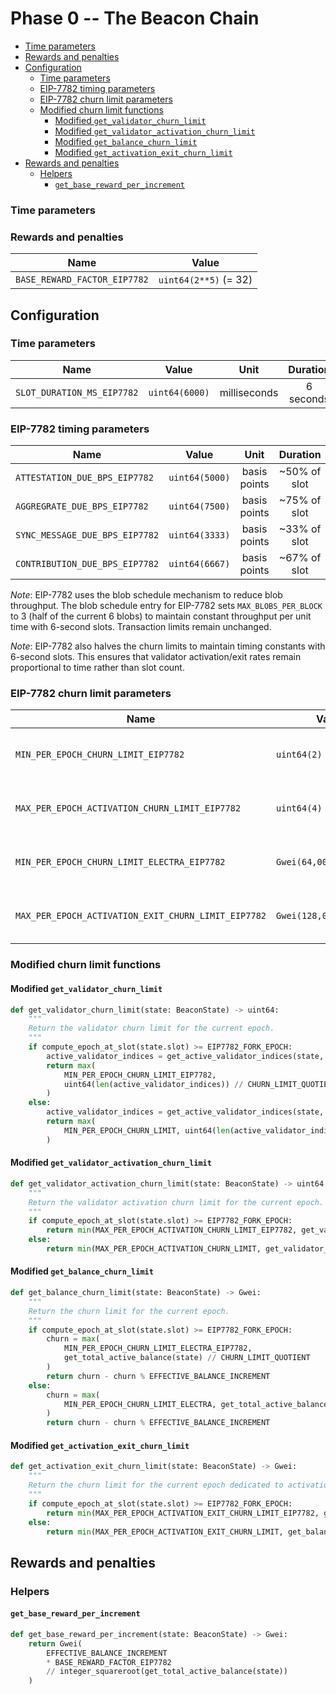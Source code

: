 # Phase 0 -- The Beacon Chain

<!-- mdformat-toc start --slug=github --no-anchors --maxlevel=6 --minlevel=2 -->

- [Time parameters](#time-parameters)
- [Rewards and penalties](#rewards-and-penalties)
- [Configuration](#configuration)
  - [Time parameters](#time-parameters-1)
  - [EIP-7782 timing parameters](#eip-7782-timing-parameters)
  - [EIP-7782 churn limit parameters](#eip-7782-churn-limit-parameters)
  - [Modified churn limit functions](#modified-churn-limit-functions)
    - [Modified `get_validator_churn_limit`](#modified-get_validator_churn_limit)
    - [Modified `get_validator_activation_churn_limit`](#modified-get_validator_activation_churn_limit)
    - [Modified `get_balance_churn_limit`](#modified-get_balance_churn_limit)
    - [Modified `get_activation_exit_churn_limit`](#modified-get_activation_exit_churn_limit)
- [Rewards and penalties](#rewards-and-penalties-1)
  - [Helpers](#helpers)
    - [`get_base_reward_per_increment`](#get_base_reward_per_increment)

<!-- mdformat-toc end -->

### Time parameters

### Rewards and penalties

| Name | Value |
| ---------------------------------- | ------------------------------ |
| `BASE_REWARD_FACTOR_EIP7782` | `uint64(2**5)` (= 32) |

## Configuration

### Time parameters

| Name | Value | Unit | Duration |
| ------------------------------------- | ------------------------- | :----------: | :--------: |
| `SLOT_DURATION_MS_EIP7782` | `uint64(6000)` | milliseconds | 6 seconds |

### EIP-7782 timing parameters

| Name | Value | Unit | Duration |
| ------------------------------------- | ------------------------- | :----------: | :--------: |
| `ATTESTATION_DUE_BPS_EIP7782` | `uint64(5000)` | basis points | ~50% of slot |
| `AGGREGRATE_DUE_BPS_EIP7782` | `uint64(7500)` | basis points | ~75% of slot |
| `SYNC_MESSAGE_DUE_BPS_EIP7782` | `uint64(3333)` | basis points | ~33% of slot |
| `CONTRIBUTION_DUE_BPS_EIP7782` | `uint64(6667)` | basis points | ~67% of slot |

*Note*: EIP-7782 uses the blob schedule mechanism to reduce blob throughput. The blob schedule entry for EIP-7782 sets `MAX_BLOBS_PER_BLOCK` to 3 (half of the current 6 blobs) to maintain constant throughput per unit time with 6-second slots. Transaction limits remain unchanged.

*Note*: EIP-7782 also halves the churn limits to maintain timing constants with 6-second slots. This ensures that validator activation/exit rates remain proportional to time rather than slot count.

### EIP-7782 churn limit parameters

| Name | Value | Unit | Description |
| ------------------------------------- | ------------------------- | :----------: | :----------: |
| `MIN_PER_EPOCH_CHURN_LIMIT_EIP7782` | `uint64(2)` | validators | Minimum validators per epoch (halved) |
| `MAX_PER_EPOCH_ACTIVATION_CHURN_LIMIT_EIP7782` | `uint64(4)` | validators | Maximum activations per epoch (halved) |
| `MIN_PER_EPOCH_CHURN_LIMIT_ELECTRA_EIP7782` | `Gwei(64,000,000,000)` | Gwei | Minimum balance per epoch (halved) |
| `MAX_PER_EPOCH_ACTIVATION_EXIT_CHURN_LIMIT_EIP7782` | `Gwei(128,000,000,000)` | Gwei | Maximum activation/exit balance (halved) |

### Modified churn limit functions

#### Modified `get_validator_churn_limit`

```python
def get_validator_churn_limit(state: BeaconState) -> uint64:
    """
    Return the validator churn limit for the current epoch.
    """
    if compute_epoch_at_slot(state.slot) >= EIP7782_FORK_EPOCH:
        active_validator_indices = get_active_validator_indices(state, get_current_epoch(state))
        return max(
            MIN_PER_EPOCH_CHURN_LIMIT_EIP7782, 
            uint64(len(active_validator_indices)) // CHURN_LIMIT_QUOTIENT
        )
    else:
        active_validator_indices = get_active_validator_indices(state, get_current_epoch(state))
        return max(
            MIN_PER_EPOCH_CHURN_LIMIT, uint64(len(active_validator_indices)) // CHURN_LIMIT_QUOTIENT
        )
```

#### Modified `get_validator_activation_churn_limit`

```python
def get_validator_activation_churn_limit(state: BeaconState) -> uint64:
    """
    Return the validator activation churn limit for the current epoch.
    """
    if compute_epoch_at_slot(state.slot) >= EIP7782_FORK_EPOCH:
        return min(MAX_PER_EPOCH_ACTIVATION_CHURN_LIMIT_EIP7782, get_validator_churn_limit(state))
    else:
        return min(MAX_PER_EPOCH_ACTIVATION_CHURN_LIMIT, get_validator_churn_limit(state))
```

#### Modified `get_balance_churn_limit`

```python
def get_balance_churn_limit(state: BeaconState) -> Gwei:
    """
    Return the churn limit for the current epoch.
    """
    if compute_epoch_at_slot(state.slot) >= EIP7782_FORK_EPOCH:
        churn = max(
            MIN_PER_EPOCH_CHURN_LIMIT_ELECTRA_EIP7782, 
            get_total_active_balance(state) // CHURN_LIMIT_QUOTIENT
        )
        return churn - churn % EFFECTIVE_BALANCE_INCREMENT
    else:
        churn = max(
            MIN_PER_EPOCH_CHURN_LIMIT_ELECTRA, get_total_active_balance(state) // CHURN_LIMIT_QUOTIENT
        )
        return churn - churn % EFFECTIVE_BALANCE_INCREMENT
```

#### Modified `get_activation_exit_churn_limit`

```python
def get_activation_exit_churn_limit(state: BeaconState) -> Gwei:
    """
    Return the churn limit for the current epoch dedicated to activations and exits.
    """
    if compute_epoch_at_slot(state.slot) >= EIP7782_FORK_EPOCH:
        return min(MAX_PER_EPOCH_ACTIVATION_EXIT_CHURN_LIMIT_EIP7782, get_balance_churn_limit(state))
    else:
        return min(MAX_PER_EPOCH_ACTIVATION_EXIT_CHURN_LIMIT, get_balance_churn_limit(state))
```

## Rewards and penalties

### Helpers

#### `get_base_reward_per_increment`

```python
def get_base_reward_per_increment(state: BeaconState) -> Gwei:
    return Gwei(
        EFFECTIVE_BALANCE_INCREMENT
        * BASE_REWARD_FACTOR_EIP7782
        // integer_squareroot(get_total_active_balance(state))
    )
```
